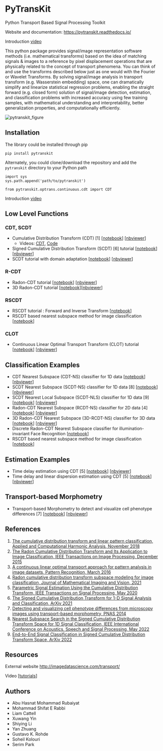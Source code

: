 # PyTransKit
Python Transport Based Signal Processing Toolkit

Website and documentation: https://pytranskit.readthedocs.io/

Introduction [video](https://youtu.be/t9kyuBFJDDQ)

This python package provides signal/image representation software methods (i.e. mathematical transforms) based on the idea of matching signals & images to a reference by pixel displacement operations that are physically related to the concept of transport phenomena. You can think of and use the transforms described below just as one would with the Fourier or Wavelet Transforms. By solving signal/image analysis in transport transform (e.g. Wasserstein embedding) space, one can dramatically simplify and linearize statistical regression problems, enabling the straight forward (e.g. closed form) solution of signal/image detection, estimation, and classification problems with increased accuracy using few training samples, with mathematical understanding and interpretability, better generalization properties, and computationally efficiently.

<!-- ![pytranskit_figure](https://user-images.githubusercontent.com/14927119/144304291-986a902d-f7d6-4cf4-987a-92b0a0e5a7b7.png) -->
![pytranskit_figure](README_figures/pytranskit_figure.png)

## Installation
The library could be installed through pip
```
pip install pytranskit
```
Alternately, you could clone/download the repository and add the `pytranskit` directory to your Python path
```
import sys
sys.path.append('path/to/pytranskit')

from pytranskit.optrans.continuous.cdt import CDT
```
Introduction [video](https://youtu.be/t9kyuBFJDDQ)

## Low Level Functions
### CDT, SCDT
- Cumulative Distribution Transform (CDT) [1] [[notebook](https://github.com/rohdelab/PyTransKit/blob/master/tutorials/01_tutorial_cdt.ipynb)] [[nbviewer](https://nbviewer.jupyter.org/github/rohdelab/PyTransKit/blob/master/tutorials/01_tutorial_cdt.ipynb)]
    - Videos: [CDT](https://youtu.be/khkSOleeEno), [Code](https://youtu.be/djmaMXp-Kxk)
- Signed Cumulative Distribution Transform (SCDT) [6] tutorial [[notebook](https://github.com/rohdelab/PyTransKit/blob/master/tutorials/09_tutorial_SCDT_classification.ipynb)] [[nbviewer](https://nbviewer.jupyter.org/github/rohdelab/PyTransKit/blob/master/tutorials/09_tutorial_SCDT_classification.ipynb)]
- SCDT tutorial with domain adaptation [[notebook](https://github.com/rohdelab/PyTransKit/blob/master/tutorials/10_tutorial_SCDT.ipynb)] [[nbviewer](https://nbviewer.jupyter.org/github/rohdelab/PyTransKit/blob/master/tutorials/10_tutorial_SCDT.ipynb)]


### R-CDT
- Radon-CDT tutorial [[notebook](https://github.com/rohdelab/PyTransKit/blob/master/tutorials/02_tutorial_rcdt.ipynb)] [[nbviewer](https://nbviewer.jupyter.org/github/rohdelab/PyTransKit/blob/master/tutorials/02_tutorial_rcdt.ipynb)]
- 3D Radon-CDT tutorial [[notebook](https://github.com/rohdelab/PyTransKit/blob/master/tutorials/05_tutorial_rcdt3D.ipynb)][[nbviewer](https://nbviewer.jupyter.org/github/rohdelab/PyTransKit/blob/master/tutorials/05_tutorial_rcdt3D.ipynb)]
### RSCDT
- RSCDT tutorial : Forward and Inverse Transform [[notebook](https://github.com/rohdelab/PyTransKit/blob/master/tutorials/14_RSCDT-Forward%20and%20inverse%20transform%20.ipynb)]
- RSCDT based nearest subspace method for image classification
  [[notebook](https://github.com/rohdelab/PyTransKit/blob/master/tutorials/15_RSCDT_tutorial.ipynb)]
### CLOT
- Continuous Linear Optimal Transport Transform (CLOT) tutorial [[notebook](https://github.com/rohdelab/PyTransKit/blob/master/tutorials/07_tutorial_clot.ipynb)] [[nbviewer](https://nbviewer.jupyter.org/github/rohdelab/PyTransKit/blob/master/tutorials/07_tutorial_clot.ipynb)]

## Classification Examples
- CDT Nearest Subspace (CDT-NS) classifier for 1D data [[notebook](https://github.com/rohdelab/PyTransKit/blob/master/tutorials/04_tutorial_CDT-NS_classifier.ipynb)] [[nbviewer](https://nbviewer.jupyter.org/github/rohdelab/PyTransKit/blob/master/tutorials/04_tutorial_CDT-NS_classifier.ipynb)]
- SCDT Nearest Subspace (SCDT-NS) classifier for 1D data [8] [[notebook](https://github.com/rohdelab/PyTransKit/blob/master/tutorials/11_tutorial_SCDT-NS_classifier.ipynb)] [[nbviewer](https://nbviewer.org/github/rohdelab/PyTransKit/blob/master/tutorials/11_tutorial_SCDT-NS_classifier.ipynb)]
- SCDT Nearest Local Subspace (SCDT-NLS) classifier for 1D data [9] [[notebook](https://github.com/rohdelab/PyTransKit/blob/master/tutorials/13_tutorial_SCDT-NLS_classifier.ipynb)] [[nbviewer](https://nbviewer.org/github/rohdelab/PyTransKit/blob/master/tutorials/13_tutorial_SCDT-NLS_classifier.ipynb)]
- Radon-CDT Nearest Subspace (RCDT-NS) classifier for 2D data [4] [[notebook](https://github.com/rohdelab/PyTransKit/blob/master/tutorials/03_tutorial_RCDT-NS_classifier.ipynb)] [[nbviewer](https://nbviewer.jupyter.org/github/rohdelab/PyTransKit/blob/master/tutorials/03_tutorial_RCDT-NS_classifier.ipynb)]
- 3D Radon-CDT Nearest Subspace (3D-RCDT-NS) classifier for 3D data [[notebook](https://github.com/rohdelab/PyTransKit/blob/master/tutorials/06_tutorial_3DRCDT-NS_classifier.ipynb)] [[nbviewer](https://nbviewer.jupyter.org/github/rohdelab/PyTransKit/blob/master/tutorials/06_tutorial_3DRCDT-NS_classifier.ipynb)]
- Discrete Radon-CDT Nearest Subspace classifier for illumination-invariant Face Recognition [[notebook](https://github.com/rohdelab/drcdt_face)]
-  RSCDT based nearest subspace method for image classification
  [[notebook](https://github.com/rohdelab/PyTransKit/blob/master/tutorials/15_RSCDT_tutorial.ipynb)]

## Estimation Examples
- Time delay estimation using CDT [5] [[notebook](https://github.com/rohdelab/PyTransKit/blob/master/Examples/Example01_estimation_delay.ipynb)] [[nbviewer](https://nbviewer.jupyter.org/github/rohdelab/PyTransKit/blob/master/Examples/Example01_estimation_delay.ipynb)]
- Time delay and linear dispersion estimation using CDT [5] [[notebook](https://github.com/rohdelab/PyTransKit/blob/master/Examples/Example02_estimation_delay_linear_dispersion.ipynb)] [[nbviewer](https://nbviewer.jupyter.org/github/rohdelab/PyTransKit/blob/master/Examples/Example02_estimation_delay_linear_dispersion.ipynb)]

## Transport-based Morphometry
- Transport-based Morphometry to detect and visualize cell phenotype differences [7] [[notebook](https://github.com/rohdelab/PyTransKit/blob/master/tutorials/08_tutorial_TBM.ipynb)] [[nbviewer](https://nbviewer.jupyter.org/github/rohdelab/PyTransKit/blob/master/tutorials/08_tutorial_TBM.ipynb)]


## References
1. [The cumulative distribution transform and linear pattern classification, Applied and Computational Harmonic Analysis, November 2018](http://www.sciencedirect.com/science/article/pii/S1063520317300076)
2. [The Radon Cumulative Distribution Transform and Its Application to Image Classification, IEEE Transactions on Image Processing, December 2015](https://ieeexplore.ieee.org/document/7358128)
3. [A continuous linear optimal transport approach for pattern analysis in image datasets, Pattern Recognition, March 2016](https://www.sciencedirect.com/science/article/abs/pii/S0031320315003507)
4. [Radon cumulative distribution transform subspace modeling for image classification, Journal of Mathematical Imaging and Vision, 2021](https://link.springer.com/article/10.1007/s10851-021-01052-0)
5. [Parametric Signal Estimation Using the Cumulative Distribution Transform, IEEE Transactions on Signal Processing, May 2020](https://ieeexplore.ieee.org/abstract/document/9099391)
6. [The Signed Cumulative Distribution Transform for 1-D Signal Analysis and Classification, ArXiv 2021](https://arxiv.org/abs/2106.02146)
7. [Detecting and visualizing cell phenotype differences from microscopy images using transport-based morphometry, PNAS 2014](https://www.pnas.org/content/111/9/3448.short)
8. [Nearest Subspace Search in the Signed Cumulative Distribution Transform Space for 1D Signal Classification, IEEE International Conference on Acoustics, Speech and Signal Processing, May 2022](https://arxiv.org/abs/2110.05606)
9. [End-to-End Signal Classification in Signed Cumulative Distribution Transform Space, ArXiv 2022](https://arxiv.org/abs/2205.00348)

## Resources
External website http://imagedatascience.com/transport/

Video [[tutorials](https://www.youtube.com/playlist?list=PLWqC8YvK1oV4pL5KvUsTb7LJdJCmyHvX0)]

## Authors
- Abu Hasnat Mohammad Rubaiyat
- Mohammad Shifat E Rabbi
- Liam Cattell
- Xuwang Yin
- Shiying Li
- Yan Zhuang
- Gustavo K. Rohde
- Soheil Kolouri
- Serim Park
